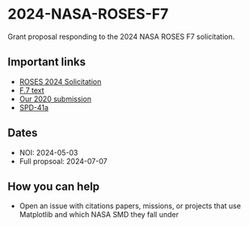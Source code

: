 # 2024-NASA-ROSES-F7
Grant proposal responding to the 2024 NASA ROSES F7 solicitation.

## Important links
 - [ROSES 2024 Solicitation](https://nspires.nasaprs.com/external/viewrepositorydocument/cmdocumentid=983947/solicitationId=%7b910CC61E-4616-9958-C26F-F8D9BC5AB8D9%7d/viewSolicitationDocument=1/ROSES24_SoS_020924.pdf)
 - [F.7 text](https://nspires.nasaprs.com/external/viewrepositorydocument/cmdocumentid=983524/solicitationId=%7B910CC61E-4616-9958-C26F-F8D9BC5AB8D9%7D/viewSolicitationDocument=1/F.07%20OSTFL_Amend3.pdf)
 - [Our 2020 submission](https://github.com/matplotlib/2020-NASA-ROSES-E7)
 - [SPD-41a](https://smd-cms.nasa.gov/wp-content/uploads/2023/08/smd-information-policy-spd-41a.pdf)
   
## Dates

- NOI: 2024-05-03
- Full propsoal: 2024-07-07

## How you can help

 - Open an issue with citations papers, missions, or projects that use Matplotlib and which NASA SMD they fall under
